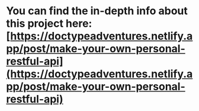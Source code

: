 # You can find the in-depth info about this project here: [https://doctypeadventures.netlify.app/post/make-your-own-personal-restful-api](https://doctypeadventures.netlify.app/post/make-your-own-personal-restful-api)
